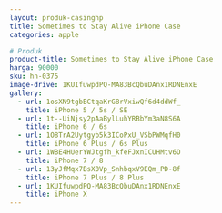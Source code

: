 ```yaml
---
layout: produk-casinghp
title: Sometimes to Stay Alive iPhone Case
categories: apple

# Produk
product-title: Sometimes to Stay Alive iPhone Case
harga: 90000
sku: hn-0375
image-drive: 1KUIfuwpdPQ-MA83BcQbuDAnx1RDNEnxE
gallery:
  - url: 1osXN9tgbBCtqaKrG8rVxiwQf6d4ddWf_
    title: iPhone 5 / 5s / SE
  - url: 1t--UiNjsy2pAaBylLuhYRBbYm3aN8S6A
    title: iPhone 6 / 6s
  - url: 1O8TrA2Uytgyb5k3ICoPxU_VSbPWMqfH0
    title: iPhone 6 Plus / 6s Plus
  - url: 1WBE4HUerYWJtgfh_kfeFJxnICUHMtv6O
    title: iPhone 7 / 8
  - url: 13yJfMqx7BsX0Vp_SnhbqxV9EQm_PD-8f
    title: iPhone 7 Plus / 8 Plus
  - url: 1KUIfuwpdPQ-MA83BcQbuDAnx1RDNEnxE
    title: iPhone X
---
```

